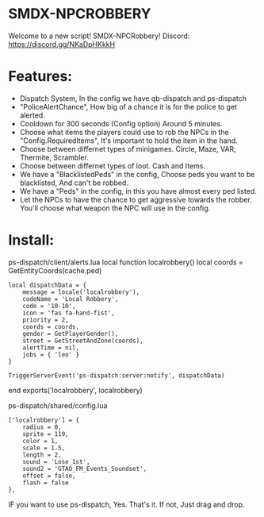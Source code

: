# SMDX-NPCROBBERY
Welcome to a new script! SMDX-NPCRobbery!
Discord: https://discord.gg/NKaDpHKkkH


# Features:
- Dispatch System, In the config we have qb-dispatch and ps-dispatch
- "PoliceAlertChance", How big of a chance it is for the police to get alerted.
- Cooldown for 300 seconds (Config option) Around 5 minutes.
- Choose what items the players could use to rob the NPCs in the "Config.RequiredItems", It's important to hold the item in the hand.
- Choose between differnet types of minigames. Circle, Maze, VAR, Thermite, Scrambler.
- Choose between differnet types of loot. Cash and Items.
- We have a "BlacklistedPeds" in the config, Choose peds you want to be blacklisted, And can't be robbed.
- We have a "Peds" in the config, in this you have almost every ped listed.
- Let the NPCs to have the chance to get aggressive towards the robber. You'll choose what weapon the NPC will use in the config.

# Install:
ps-dispatch/client/alerts.lua
local function localrobbery()
    local coords = GetEntityCoords(cache.ped)

    local dispatchData = {
        message = locale('localrobbery'),
        codeName = 'Local Robbery',
        code = '10-10',
        icon = 'fas fa-hand-fist',
        priority = 2,
        coords = coords,
        gender = GetPlayerGender(),
        street = GetStreetAndZone(coords),
        alertTime = nil,
        jobs = { 'leo' }
    }

    TriggerServerEvent('ps-dispatch:server:notify', dispatchData)
end
exports('localrobbery', localrobbery)

ps-dispatch/shared/config.lua

    ['localrobbery'] = { 
        radius = 0,
        sprite = 119,
        color = 1,
        scale = 1.5,
        length = 2,
        sound = 'Lose_1st',
        sound2 = 'GTAO_FM_Events_Soundset',
        offset = false,
        flash = false
    },

 IF you want to use ps-dispatch, Yes. That's it. If not, Just drag and drop.